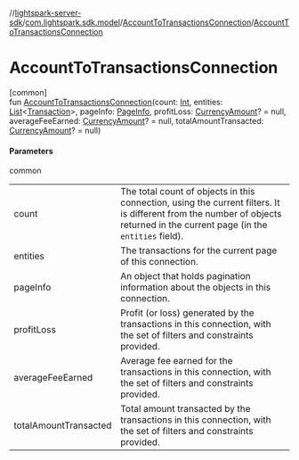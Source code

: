 //[lightspark-server-sdk](../../../index.md)/[com.lightspark.sdk.model](../index.md)/[AccountToTransactionsConnection](index.md)/[AccountToTransactionsConnection](-account-to-transactions-connection.md)

# AccountToTransactionsConnection

[common]\
fun [AccountToTransactionsConnection](-account-to-transactions-connection.md)(count: [Int](https://kotlinlang.org/api/latest/jvm/stdlib/kotlin/-int/index.html), entities: [List](https://kotlinlang.org/api/latest/jvm/stdlib/kotlin.collections/-list/index.html)&lt;[Transaction](../-transaction/index.md)&gt;, pageInfo: [PageInfo](../-page-info/index.md), profitLoss: [CurrencyAmount](../-currency-amount/index.md)? = null, averageFeeEarned: [CurrencyAmount](../-currency-amount/index.md)? = null, totalAmountTransacted: [CurrencyAmount](../-currency-amount/index.md)? = null)

#### Parameters

common

| | |
|---|---|
| count | The total count of objects in this connection, using the current filters. It is different from the number of objects returned in the current page (in the `entities` field). |
| entities | The transactions for the current page of this connection. |
| pageInfo | An object that holds pagination information about the objects in this connection. |
| profitLoss | Profit (or loss) generated by the transactions in this connection, with the set of filters and constraints provided. |
| averageFeeEarned | Average fee earned for the transactions in this connection, with the set of filters and constraints provided. |
| totalAmountTransacted | Total amount transacted by the transactions in this connection, with the set of filters and constraints provided. |
